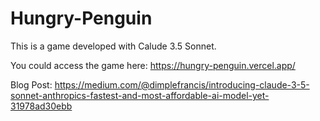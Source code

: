 # Hungry-Penguin
This is a game developed with Calude 3.5 Sonnet.

You could access the game here: 
https://hungry-penguin.vercel.app/

Blog Post:
https://medium.com/@dimplefrancis/introducing-claude-3-5-sonnet-anthropics-fastest-and-most-affordable-ai-model-yet-31978ad30ebb
